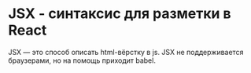 # JSX - синтаксис для разметки в React

JSX — это способ описать html-вёрстку в js. JSX не поддерживается браузерами, но на помощь приходит babel. 